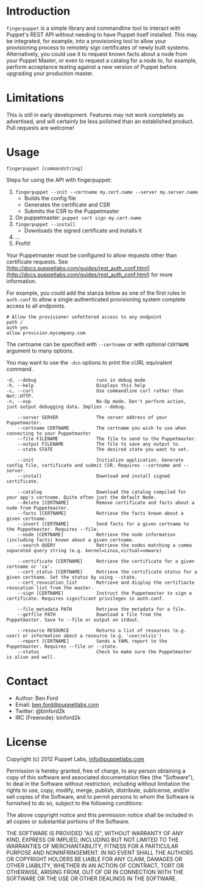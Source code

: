 Introduction
============

`fingerpuppet` is a simple library and commandline tool to interact with Puppet's REST API
without needing to have Puppet itself installed. This may be integrated, for example,
into a provisioning tool to allow your provisioning process to remotely sign certificates
of newly built systems. Alternatively, you could use it to request known facts about
a node from your Puppet Master, or even to request a catalog for a node to, for example,
perform acceptance testing against a new version of Puppet before upgrading your
production master.

Limitations
============

This is still in early development. Features may not work completely as advertised, and will
certainly be less polished than an established product. Pull requests are welcome!


Usage
============

`fingerpuppet [commandstring]`

Steps for using the API with fingerpuppet:

1. `fingerpuppet --init --certname my.cert.name --server my.server.name`
    * Builds the config file
    * Generates the certificate and CSR
    * Submits the CSR to the Puppetmaster
2. On puppetmaster: `puppet cert sign my.cert.name`
3. `fingerpuppet --install`
    * Downloads the signed certificate and installs it
4. ...
5. Profit!

Your Puppetmaster must be configured to allow requests other than certificate requests.
See [http://docs.puppetlabs.com/guides/rest_auth_conf.html](http://docs.puppetlabs.com/guides/rest_auth_conf.html) for more information.

For example, you could add the stanza below as one of the first rules in `auth.conf` to
allow a single authenticated provisioning system complete access to all endpoints.

    # Allow the provisioner unfettered access to any endpoint
    path /
    auth yes
    allow provision.mycompany.com


The certname can be specified with `--certname` or with optional `CERTNAME` argument to many options.

You may want to use the `-dcn` options to print the cURL equivalent command.

    -d, --debug                      runs in debug mode
    -h, --help                       Displays this help
    -c, --curl                       Use commandline curl rather than Net::HTTP.
    -n, --nop                        No-Op mode. Don't perform action, just output debugging data. Implies --debug.

        --server SERVER              The server address of your Puppetmaster.
        --certname CERTNAME          The certname you wish to use when connecting to your Puppetmaster
        --file FILENAME              The file to send to the Puppetmaster.
        --output FILENAME            The file to save any output to.
        --state STATE                The desired state you want to set.

        --init                       Initialize application. Generate config file, certificate and submit CSR. Requires --certname and --server.
        --install                    Download and install signed certificate.

        --catalog                    Download the catalog compiled for your app's certname. Quite often just the default Node.
        --delete [CERTNAME]          Remove certificate and facts about a node from Puppetmaster.
        --facts [CERTNAME]           Retrieve the facts known about a given certname.
        --insert [CERTNAME]          Send facts for a given certname to the Puppetmaster. Requires --file.
        --node [CERTNAME]            Retrieve the node information (including facts) known about a given certname.
        --search QUERY               Retrieve the nodes matching a comma separated query string (e.g. kernel=Linux,virtual=vmware)

        --certificate [CERTNAME]     Retrieve the certificate for a given certname or 'ca'.
        --cert_status [CERTNAME]     Retrieve the certificate status for a given certname. Set the status by using --state.
        --cert_revocation_list       Retrieve and display the certifiacte revocation list from the master.
        --sign [CERTNAME]            Instruct the Puppetmaster to sign a certificate. Requires significant privileges in auth.conf.

        --file_metadata PATH         Retrieve the metadata for a file.
        --getfile PATH               Download a file from the Puppetmaster. Save to --file or output on stdout.

        --resource RESOURCE          Returns a list of resources (e.g. user) or information about a resource (e.g. 'user/elvis')
        --report [CERTNAME]          Sends a YAML report to the Puppetmaster. Requires --file or --state.
        --status                     Check to make sure the Puppetmaster is alive and well.

Contact
=======

* Author: Ben Ford
* Email: ben.ford@puppetlabs.com
* Twitter: @binford2k
* IRC (Freenode): binford2k

License
=======

Copyright (c) 2012 Puppet Labs, info@puppetlabs.com

Permission is hereby granted, free of charge, to any person obtaining
a copy of this software and associated documentation files (the
"Software"), to deal in the Software without restriction, including
without limitation the rights to use, copy, modify, merge, publish,
distribute, sublicense, and/or sell copies of the Software, and to
permit persons to whom the Software is furnished to do so, subject to
the following conditions:

The above copyright notice and this permission notice shall be
included in all copies or substantial portions of the Software.

THE SOFTWARE IS PROVIDED "AS IS", WITHOUT WARRANTY OF ANY KIND,
EXPRESS OR IMPLIED, INCLUDING BUT NOT LIMITED TO THE WARRANTIES OF
MERCHANTABILITY, FITNESS FOR A PARTICULAR PURPOSE AND
NONINFRINGEMENT. IN NO EVENT SHALL THE AUTHORS OR COPYRIGHT HOLDERS BE
LIABLE FOR ANY CLAIM, DAMAGES OR OTHER LIABILITY, WHETHER IN AN ACTION
OF CONTRACT, TORT OR OTHERWISE, ARISING FROM, OUT OF OR IN CONNECTION
WITH THE SOFTWARE OR THE USE OR OTHER DEALINGS IN THE SOFTWARE.
